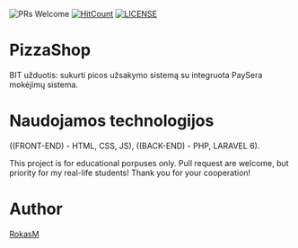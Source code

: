 
![PRs Welcome](https://img.shields.io/badge/PRs-welcome-brightgreen.svg)
[![HitCount](http://hits.dwyl.com/gerulisss/PizzaShop.svg)](http://hits.dwyl.com/gerulisss/PizzaShop)
[![LICENSE](https://img.shields.io/badge/license-MIT-blue.svg?style=flat-square)](https://github.com/gerulisss/PizzaShop/blob/master/License.md)

# PizzaShop
BIT užduotis: sukurti picos užsakymo sistemą su integruota PaySera mokėjimų sistema.

# Naudojamos technologijos
((FRONT-END) - HTML, CSS, JS), ((BACK-END) - PHP, LARAVEL 6).

This project is for educational porpuses only. Pull request are welcome, but priority for my real-life students! Thank you for your cooperation!

# Author

[RokasM](https://github.com/gerulisss)
